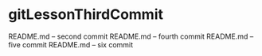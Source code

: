 # gitLessonThirdCommit
README.md – second commit
README.md – fourth commit
README.md – five commit
README.md – six commit